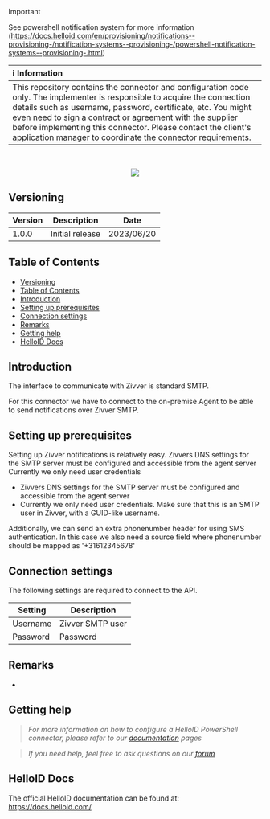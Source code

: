 > [!IMPORTANT]
> 
> See powershell notification system for more information (https://docs.helloid.com/en/provisioning/notifications--provisioning-/notification-systems--provisioning-/powershell-notification-systems--provisioning-.html)
> 
| :information_source: Information |
|:---------------------------|
| This repository contains the connector and configuration code only. The implementer is responsible to acquire the connection details such as username, password, certificate, etc. You might even need to sign a contract or agreement with the supplier before implementing this connector. Please contact the client's application manager to coordinate the connector requirements.       |
<br />
<p align="center">
  <img src="#Zivver logo placeholder">
</p>

## Versioning
| Version | Description | Date |
| - | - | - |
| 1.0.0   | Initial release | 2023/06/20  |

<!-- TABLE OF CONTENTS -->
## Table of Contents
- [Versioning](#versioning)
- [Table of Contents](#table-of-contents)
- [Introduction](#introduction)
- [Setting up prerequisites](#Setting-up-prerequisites)
- [Connection settings](#connection-settings)
- [Remarks](#remarks)
- [Getting help](#getting-help)
- [HelloID Docs](#helloid-docs)

## Introduction
The interface to communicate with Zivver is standard SMTP.

For this connector we have to connect to the on-premise Agent to be able to send notifications over Zivver SMTP.

<!-- GETTING STARTED -->
## Setting up prerequisites
Setting up Zivver notifications is relatively easy. Zivvers DNS settings for the SMTP server must be configured and accessible from the agent server
Currently we only need user credentials 

* Zivvers DNS settings for the SMTP server must be configured and accessible from the agent server
* Currently we only need user credentials. Make sure that this is an SMTP user in Zivver, with a GUID-like username.

Additionally, we can send an extra phonenumber header for using SMS authentication. In this case we also need a source field where phonenumber should be mapped as '+31612345678'

## Connection settings
The following settings are required to connect to the API.

| Setting     | Description |
| ------------ | ----------- |
| Username | Zivver SMTP user |
| Password | Password |


## Remarks
- 

## Getting help
> _For more information on how to configure a HelloID PowerShell connector, please refer to our [documentation](https://docs.helloid.com/hc/en-us/articles/360012518799-How-to-add-a-target-system) pages_

> _If you need help, feel free to ask questions on our [forum](https://forum.helloid.com)_

## HelloID Docs
The official HelloID documentation can be found at: https://docs.helloid.com/

